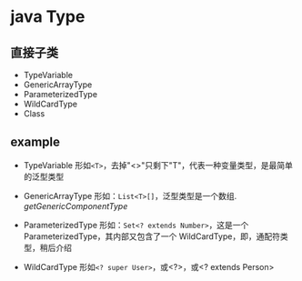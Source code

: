 # java Type

直接子类
-------
* TypeVariable
* GenericArrayType
* ParameterizedType
* WildCardType
* Class

## example

* TypeVariable
形如```<T>```，去掉"<>"只剩下"T"，代表一种变量类型，是最简单的泛型类型

* GenericArrayType
形如：```List<T>[]```，泛型类型是一个数组.
*getGenericComponentType*

* ParameterizedType
形如：```Set<? extends Number>```，这是一个ParameterizedType，其内部又包含了一个
WildCardType，即，通配符类型，稍后介绍

* WildCardType
形如```<? super User>```，或<?>，或<? extends Person>